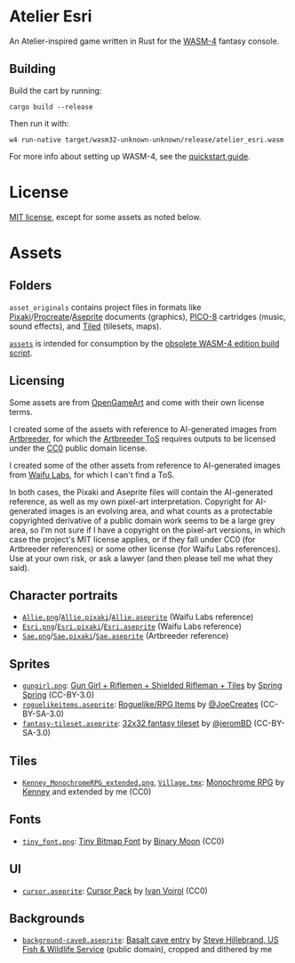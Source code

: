 # Atelier Esri

An Atelier-inspired game written in Rust for the [WASM-4](https://wasm4.org) fantasy console.

## Building

Build the cart by running:

```shell
cargo build --release
```

Then run it with:

```shell
w4 run-native target/wasm32-unknown-unknown/release/atelier_esri.wasm
```

For more info about setting up WASM-4, see the [quickstart guide](https://wasm4.org/docs/getting-started/setup?code-lang=rust#quickstart).

# License

[MIT license](LICENSE.md), except for some assets as noted below.

# Assets

## Folders

`asset_originals` contains project files in formats like [Pixaki](https://pixaki.com/)/[Procreate](https://procreate.com/)/[Aseprite](https://www.aseprite.org/) documents (graphics), [PICO-8](https://www.lexaloffle.com/pico-8.php) cartridges (music, sound effects), and [Tiled](https://www.mapeditor.org/) (tilesets, maps).

[`assets`](assets) is intended for consumption by the [obsolete WASM-4 edition build script](build.rs).

## Licensing

Some assets are from [OpenGameArt](https://opengameart.org/) and come with their own license terms.

I created some of the assets with reference to AI-generated images from [Artbreeder](https://www.artbreeder.com/), for which the [Artbreeder ToS](https://www.artbreeder.com/terms.pdf) requires outputs to be licensed under the [CC0](https://creativecommons.org/share-your-work/public-domain/cc0/) public domain license. 

I created some of the other assets from reference to AI-generated images from [Waifu Labs](https://waifulabs.com/), for which I can't find a ToS.

In both cases, the Pixaki and Aseprite files will contain the AI-generated reference, as well as my own pixel-art interpretation. Copyright for AI-generated images is an evolving area, and what counts as a protectable copyrighted derivative of a public domain work seems to be a large grey area, so I'm not sure if I have a copyright on the pixel-art versions, in which case the project's MIT license applies, or if they fall under CC0 (for Artbreeder references) or some other license (for Waifu Labs references). Use at your own risk, or ask a lawyer (and then please tell me what they said).

## Character portraits

- [`Allie.png`](asset_originals/Allie.png)/[`Allie.pixaki`](asset_originals/Allie.pixaki)/[`Allie.aseprite`](asset_originals/Allie.aseprite) (Waifu Labs reference)
- [`Esri.png`](asset_originals/Esri.png)/[`Esri.pixaki`](asset_originals/Esri.pixaki)/[`Esri.aseprite`](asset_originals/Esri.aseprite) (Waifu Labs reference)
- [`Sae.png`](asset_originals/Sae.png)/[`Sae.pixaki`](asset_originals/Sae.pixaki)/[`Sae.aseprite`](asset_originals/Sae.aseprite) (Artbreeder reference)

## Sprites

- [`gungirl.png`](assets/gungirl.png): [Gun Girl + Riflemen + Shielded Rifleman + Tiles](https://opengameart.org/content/gun-girl-riflemen-shielded-rifleman-tiles) by [Spring Spring](https://opengameart.org/users/spring-spring) (CC-BY-3.0)
- [`roguelikeitems.aseprite`](asset_originals/roguelikeitems.aseprite): [Roguelike/RPG Items](https://opengameart.org/content/roguelikerpg-items) by [@JoeCreates](https://twitter.com/joecreates) (CC-BY-SA-3.0)
- [`fantasy-tileset.aseprite`](asset_originals/fantasy-tileset.aseprite): [32x32 fantasy tileset](https://opengameart.org/content/32x32-fantasy-tileset) by [@jeromBD](https://twitter.com/jeromBD) (CC-BY-SA-3.0)

## Tiles

- [`Kenney_MonochromeRPG_extended.png`](asset_originals/tilesets/Kenney_monochromerpg_extended.png), [`Village.tmx`](asset_originals/maps/Village.tmx): [Monochrome RPG](https://opengameart.org/content/monochrome-rpg) by [Kenney](https://kenney.nl/) and extended by me (CC0)

## Fonts

- [`tiny_font.png`](assets/tiny_font.png): [Tiny Bitmap Font](https://opengameart.org/content/tiny-bitmap-font) by [Binary Moon](https://www.binarymoon.co.uk/) (CC0)

## UI

- [`cursor.aseprite`](asset_originals/cursor.aseprite): [Cursor Pack](https://opengameart.org/content/cursor-pack) by [Ivan Voirol](https://playdonttell.itch.io/) (CC0)

## Backgrounds

- [`background-cave0.aseprite`](asset_originals/background-cave0.png): [Basalt cave entry](https://commons.wikimedia.org/wiki/File:Basalt_cave_entry.jpg) by [Steve Hillebrand, US Fish & Wildlife Service](https://medium.com/usfws/fws-behind-the-lens-steve-hillebrand-d0f2b2ff6467) (public domain), cropped and dithered by me
